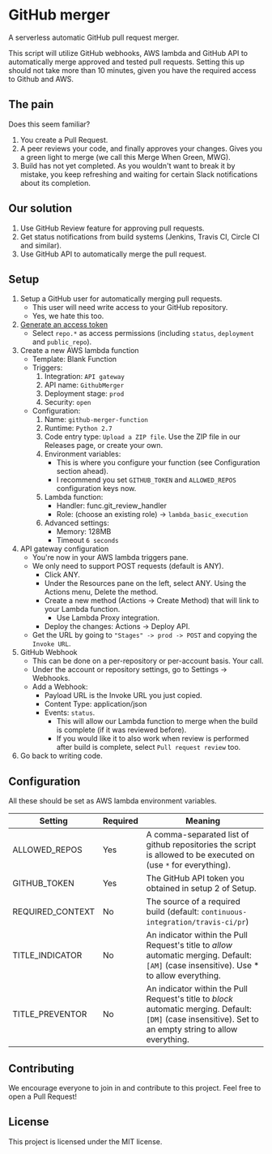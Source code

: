 # GitHub merger
A serverless automatic GitHub pull request merger.

This script will utilize GitHub webhooks, AWS lambda and GitHub API to automatically merge approved and tested pull requests.
Setting this up should not take more than 10 minutes, given you have the required access to Github and AWS.

## The pain
Does this seem familiar?
1. You create a Pull Request.
2. A peer reviews your code, and finally approves your changes. Gives you a green light to merge (we call this Merge When Green, MWG).
3. Build has not yet completed. As you wouldn't want to break it by mistake, you keep refreshing and waiting for certain Slack notifications about its completion.


## Our solution
1. Use GitHub Review feature for approving pull requests.
2. Get status notifications from build systems (Jenkins, Travis CI, Circle CI and similar).
3. Use GitHub API to automatically merge the pull request.


## Setup
1. Setup a GitHub user for automatically merging pull requests.
    * This user will need write access to your GitHub repository.
    * Yes, we hate this too.
2. [Generate an access token](https://github.com/settings/tokens)
    * Select `repo.*` as access permissions (including `status`, `deployment` and `public_repo`).
3. Create a new AWS lambda function
    * Template: Blank Function
    * Triggers:
        1. Integration: `API gateway`
        2. API name: `GithubMerger`
        3. Deployment stage: `prod`
        4. Security: `open`
    * Configuration:
        1. Name: `github-merger-function`
        2. Runtime: `Python 2.7`
        3. Code entry type: `Upload a ZIP file`. Use the ZIP file in our Releases page, or create your own.
        4. Environment variables:
            * This is where you configure your function (see Configuration section ahead).
            * I recommend you set `GITHUB_TOKEN` and `ALLOWED_REPOS` configuration keys now.
        5. Lambda function:
            * Handler: func.git_review_handler
            * Role: (choose an existing role) -> `lambda_basic_execution`
        6. Advanced settings:
            * Memory: 128MB
            * Timeout `6 seconds`
4. API gateway configuration
    * You're now in your AWS lambda triggers pane.
    * We only need to support POST requests (default is ANY).
        * Click ANY.
        * Under the Resources pane on the left, select ANY. Using the Actions menu, Delete the method.
        * Create a new method (Actions -> Create Method) that will link to your Lambda function.
            * Use Lambda Proxy integration.
        * Deploy the changes: Actions -> Deploy API.
    * Get the URL by going to `"Stages" -> prod -> POST` and copying the `Invoke URL`.
5. GitHub Webhook
    * This can be done on a per-repository or per-account basis. Your call.
    * Under the account or repository settings, go to Settings -> Webhooks.
    * Add a Webhook:
        * Payload URL is the Invoke URL you just copied.
        * Content Type: application/json
        * Events: `status`.
            * This will allow our Lambda function to merge when the build is complete (if it was reviewed before).
            * If you would like it to also work when review is performed after build is complete, select `Pull request review` too.
6. Go back to writing code.


## Configuration
All these should be set as AWS lambda environment variables.

Setting | Required | Meaning
------- | -------- | -------
ALLOWED_REPOS | Yes | A comma-separated list of github repositories the script is allowed to be executed on (use `*` for everything).
GITHUB_TOKEN | Yes | The GitHub API token you obtained in setup 2 of Setup.
REQUIRED_CONTEXT | No | The source of a required build (default: `continuous-integration/travis-ci/pr`)
TITLE_INDICATOR | No | An indicator within the Pull Request's title to *allow* automatic merging. Default: `[AM]` (case insensitive). Use * to allow everything.
TITLE_PREVENTOR | No | An indicator within the Pull Request's title to *block* automatic merging. Default: `[DM]` (case insensitive). Set to an empty string to allow everything.

## Contributing
We encourage everyone to join in and contribute to this project.
Feel free to open a Pull Request!

## License
This project is licensed under the MIT license.
